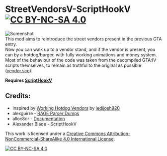 # StreetVendorsV-ScriptHookV [![CC BY-NC-SA 4.0][cc-by-nc-sa-shield]][cc-by-nc-sa]
![Screenshot](https://github.com/SuleMareVientu/StreetVendorsV-ScriptHookV/blob/images/StreetVendorsV.png?raw=true)  
This mod aims to reintroduce the street vendors present in the previous GTA entry.  
Now you can walk up to a vendor stand, and if the vendor is present, you can by a hotdog/burger, with fully working animations and money system.  
Most of the behaviour of the code was taken from the decompiled GTA:IV scripts themselves, to remain as truthful to the original as possible ([vendor.sco](https://gist.github.com/SuleMareVientu/d94aad46046caa8d90fec093016d0414)).

**Requires [ScriptHookV](http://www.dev-c.com/gtav/scripthookv/)**

## Credits:
- Inspired by [Working Hotdog Vendors](https://www.gta5-mods.com/scripts/working-hotdog-vendors) by [jedijosh920](https://www.gta5-mods.com/users/jedijosh920)
- alexguirre - [RAGE Parser Dumps](https://alexguirre.github.io/rage-parser-dumps/dump.html?game=gta5&build=3095#ePedConfigFlags)
- alloc8or - [Documentation](https://alloc8or.re/gta5/nativedb/)
- Alexander Blade - ScriptHookV

This work is licensed under a
[Creative Commons Attribution-NonCommercial-ShareAlike 4.0 International License][cc-by-nc-sa].

[![CC BY-NC-SA 4.0][cc-by-nc-sa-image]][cc-by-nc-sa]

[cc-by-nc-sa]: http://creativecommons.org/licenses/by-nc-sa/4.0/
[cc-by-nc-sa-image]: https://licensebuttons.net/l/by-nc-sa/4.0/88x31.png
[cc-by-nc-sa-shield]: https://img.shields.io/badge/License-CC%20BY--NC--SA%204.0-lightgrey.svg